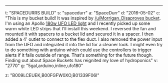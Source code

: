 ---
t: "SPACEDURRS BUILD"
s: "spacedurr"
a: "SpaceDurr"
d: "2016-05-02"
c: "This is my bucket build! It was inspired by <a href='/u/morrigan_disapproves'>/u/Morrigan_Disaproves bucket</a>. I'm using an Apollo <a href='https://amzn.to/36NO5zr'>180w UFO LED light</a> and I recently picked up some warm white LED strips that I'll install this weekend. I reversed the fan and mounted it with spacers to a bucket lid and secured it in a spacer. I then added a 4' outlet to connect to the flex duct. I also removed the power input from the UFO and integrated it into the lid for a cleaner look.
  I might even try to do something with arduino which could use the controllers to trigger alerts if it falls outside of range. That's something for the future though. Finding out about Space Buckets has reignited my love of hydroponics"
v: "2770"
g: "5gal,arduino,inline,ufo180"

z: "B009LCEUEK,B00FGFW0XO,B01339F06I"
